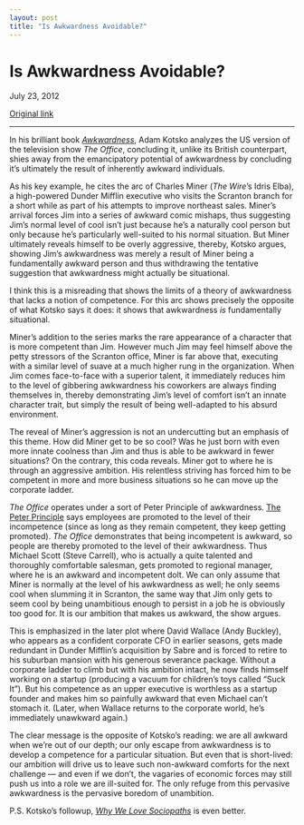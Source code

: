 ```yaml
---
layout: post
title: "Is Awkwardness Avoidable?"
---
```

Is Awkwardness Avoidable?
=========================

July 23, 2012

[Original link](http://www.aaronsw.com/weblog/awkwardoffice)

* * * * *

In his brilliant book
*[Awkwardness](http://books.theinfo.org/go/B005HKROXE)*, Adam Kotsko
analyzes the US version of the television show *The Office*, concluding
it, unlike its British counterpart, shies away from the emancipatory
potential of awkwardness by concluding it’s ultimately the result of
inherently awkward individuals.

As his key example, he cites the arc of Charles Miner (*The Wire*’s
Idris Elba), a high-powered Dunder Mifflin executive who visits the
Scranton branch for a short while as part of his attempts to improve
northeast sales. Miner’s arrival forces Jim into a series of awkward
comic mishaps, thus suggesting Jim’s normal level of cool isn’t just
because he’s a naturally cool person but only because he’s particularly
well-suited to his normal situation. But Miner ultimately reveals
himself to be overly aggressive, thereby, Kotsko argues, showing Jim’s
awkwardness was merely a result of Miner being a fundamentally awkward
person and thus withdrawing the tentative suggestion that awkwardness
might actually be situational.

I think this is a misreading that shows the limits of a theory of
awkwardness that lacks a notion of competence. For this arc shows
precisely the opposite of what Kotsko says it does: it shows that
awkwardness *is* fundamentally situational.

Miner’s addition to the series marks the rare appearance of a character
that is more competent than Jim. However much Jim may feel himself above
the petty stressors of the Scranton office, Miner is far above that,
executing with a similar level of suave at a much higher rung in the
organization. When Jim comes face-to-face with a superior talent, it
immediately reduces him to the level of gibbering awkwardness his
coworkers are always finding themselves in, thereby demonstrating Jim’s
level of comfort isn’t an innate character trait, but simply the result
of being well-adapted to his absurd environment.

The reveal of Miner’s aggression is not an undercutting but an emphasis
of this theme. How did Miner get to be so cool? Was he just born with
even more innate coolness than Jim and thus is able to be awkward in
fewer situations? On the contrary, this coda reveals. Miner got to where
he is through an aggressive ambition. His relentless striving has forced
him to be competent in more and more business situations so he can move
up the corporate ladder.

*The Office* operates under a sort of Peter Principle of awkwardness.
[The Peter Principle](https://en.wikipedia.org/wiki/Peter_Principle)
says employees are promoted to the level of their incompetence (since as
long as they remain competent, they keep getting promoted). *The Office*
demonstrates that being incompetent is awkward, so people are thereby
promoted to the level of their awkwardness. Thus Michael Scott (Steve
Carrell), who is actually a quite talented and thoroughly comfortable
salesman, gets promoted to regional manager, where he is an awkward and
incompetent dolt. We can only assume that Miner is normally at the level
of his awkwardness as well; he only seems cool when slumming it in
Scranton, the same way that Jim only gets to seem cool by being
unambitious enough to persist in a job he is obviously too good for. It
is our ambition that makes us awkward, the show argues.

This is emphasized in the later plot where David Wallace (Andy Buckley),
who appears as a confident corporate CFO in earlier seasons, gets made
redundant in Dunder Mifflin’s acquisition by Sabre and is forced to
retire to his suburban mansion with his generous severance package.
Without a corporate ladder to climb but with his ambition intact, he now
finds himself working on a startup (producing a vacuum for children’s
toys called “Suck It”). But his competence as an upper executive is
worthless as a startup founder and makes him so painfully awkward that
even Michael can’t stomach it. (Later, when Wallace returns to the
corporate world, he’s immediately unawkward again.)

The clear message is the opposite of Kotsko’s reading: we are all
awkward when we’re out of our depth; our only escape from awkwardness is
to develop a competence for a particular situation. But even that is
short-lived: our ambition will drive us to leave such non-awkward
comforts for the next challenge — and even if we don’t, the vagaries of
economic forces may still push us into a role we are ill-suited for. The
only refuge from this pervasive awkwardness is the pervasive boredom of
unambition.

P.S. Kotsko’s followup, *[Why We Love
Sociopaths](http://books.theinfo.org/go/178099091X)* is even better.
